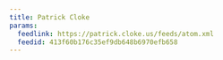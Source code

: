 ```yaml
---
title: Patrick Cloke
params:
  feedlink: https://patrick.cloke.us/feeds/atom.xml
  feedid: 413f60b176c35ef9db648b6970efb658
---
```

